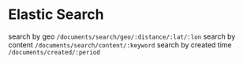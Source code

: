 # Elastic Search
search by geo
`/documents/search/geo/:distance/:lat/:lon`
search by content
`/documents/search/content/:keyword`
search by created time
`/documents/created/:period`
